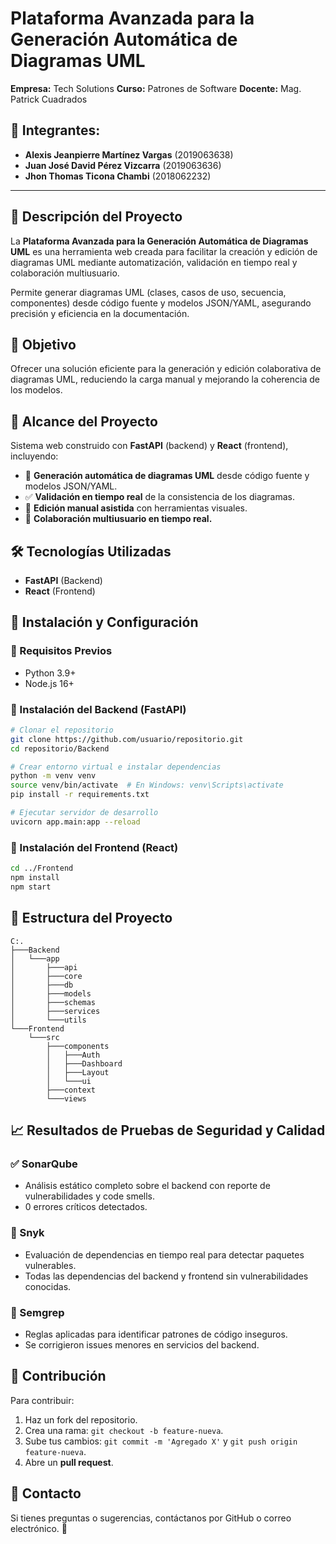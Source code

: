 # Plataforma Avanzada para la Generación Automática de Diagramas UML

**Empresa:** Tech Solutions
**Curso:** Patrones de Software
**Docente:** Mag. Patrick Cuadrados

## 📌 Integrantes:

* **Alexis Jeanpierre Martínez Vargas** (2019063638)
* **Juan José David Pérez Vizcarra** (2019063636)
* **Jhon Thomas Ticona Chambi** (2018062232)

---

## 📖 Descripción del Proyecto

La **Plataforma Avanzada para la Generación Automática de Diagramas UML** es una herramienta web creada para facilitar la creación y edición de diagramas UML mediante automatización, validación en tiempo real y colaboración multiusuario.

Permite generar diagramas UML (clases, casos de uso, secuencia, componentes) desde código fuente y modelos JSON/YAML, asegurando precisión y eficiencia en la documentación.

## 🎯 Objetivo

Ofrecer una solución eficiente para la generación y edición colaborativa de diagramas UML, reduciendo la carga manual y mejorando la coherencia de los modelos.

## 📌 Alcance del Proyecto

Sistema web construido con **FastAPI** (backend) y **React** (frontend), incluyendo:

* 🚀 **Generación automática de diagramas UML** desde código fuente y modelos JSON/YAML.
* ✅ **Validación en tiempo real** de la consistencia de los diagramas.
* 🎨 **Edición manual asistida** con herramientas visuales.
* 🔄 **Colaboración multiusuario en tiempo real.**

## 🛠️ Tecnologías Utilizadas

* **FastAPI** (Backend)
* **React** (Frontend)

## 🚀 Instalación y Configuración

### 🔹 Requisitos Previos

* Python 3.9+
* Node.js 16+

### 🔹 Instalación del Backend (FastAPI)

```bash
# Clonar el repositorio
git clone https://github.com/usuario/repositorio.git
cd repositorio/Backend

# Crear entorno virtual e instalar dependencias
python -m venv venv
source venv/bin/activate  # En Windows: venv\Scripts\activate
pip install -r requirements.txt

# Ejecutar servidor de desarrollo
uvicorn app.main:app --reload
```

### 🔹 Instalación del Frontend (React)

```bash
cd ../Frontend
npm install
npm start
```

## 👥 Estructura del Proyecto

```
C:.
├───Backend
│   └───app
│       ├───api
│       ├───core
│       ├───db
│       ├───models
│       ├───schemas
│       ├───services
│       └───utils
└───Frontend
    └───src
        ├───components
        │   ├───Auth
        │   ├───Dashboard
        │   ├───Layout
        │   └───ui
        ├───context
        └───views
```

## 📈 Resultados de Pruebas de Seguridad y Calidad

### ✅ SonarQube

* Análisis estático completo sobre el backend con reporte de vulnerabilidades y code smells.
* 0 errores críticos detectados.

### 🚀 Snyk

* Evaluación de dependencias en tiempo real para detectar paquetes vulnerables.
* Todas las dependencias del backend y frontend sin vulnerabilidades conocidas.

### 📄 Semgrep

* Reglas aplicadas para identificar patrones de código inseguros.
* Se corrigieron issues menores en servicios del backend.

## 👤 Contribución

Para contribuir:

1. Haz un fork del repositorio.
2. Crea una rama: `git checkout -b feature-nueva`.
3. Sube tus cambios: `git commit -m 'Agregado X'` y `git push origin feature-nueva`.
4. Abre un **pull request**.

## 📩 Contacto

Si tienes preguntas o sugerencias, contáctanos por GitHub o correo electrónico. 🎯

